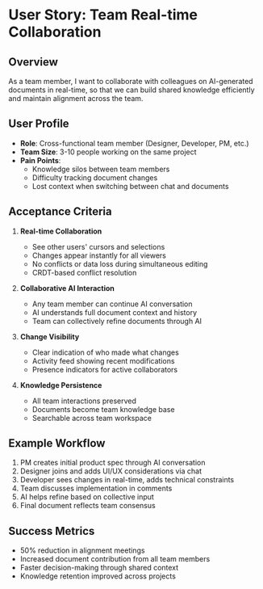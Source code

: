 # User Story: Team Real-time Collaboration

## Overview
As a team member, I want to collaborate with colleagues on AI-generated documents in real-time, so that we can build shared knowledge efficiently and maintain alignment across the team.

## User Profile
- **Role**: Cross-functional team member (Designer, Developer, PM, etc.)
- **Team Size**: 3-10 people working on the same project
- **Pain Points**:
  - Knowledge silos between team members
  - Difficulty tracking document changes
  - Lost context when switching between chat and documents

## Acceptance Criteria
1. **Real-time Collaboration**
   - See other users' cursors and selections
   - Changes appear instantly for all viewers
   - No conflicts or data loss during simultaneous editing
   - CRDT-based conflict resolution

2. **Collaborative AI Interaction**
   - Any team member can continue AI conversation
   - AI understands full document context and history
   - Team can collectively refine documents through AI

3. **Change Visibility**
   - Clear indication of who made what changes
   - Activity feed showing recent modifications
   - Presence indicators for active collaborators

4. **Knowledge Persistence**
   - All team interactions preserved
   - Documents become team knowledge base
   - Searchable across team workspace

## Example Workflow
1. PM creates initial product spec through AI conversation
2. Designer joins and adds UI/UX considerations via chat
3. Developer sees changes in real-time, adds technical constraints
4. Team discusses implementation in comments
5. AI helps refine based on collective input
6. Final document reflects team consensus

## Success Metrics
- 50% reduction in alignment meetings
- Increased document contribution from all team members
- Faster decision-making through shared context
- Knowledge retention improved across projects